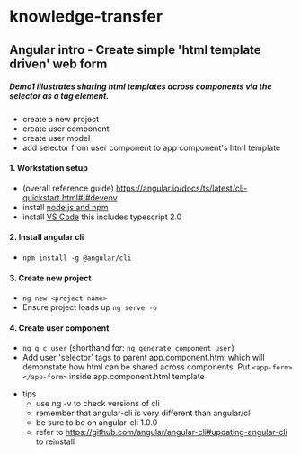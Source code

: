 # knowledge-transfer

## Angular intro - Create simple 'html template driven' web form
##### Demo1 illustrates sharing html templates across components via the selector as a tag element. 

- create a new project
- create user component
- create user model
- add selector from user component to app component's html template

#### 1. Workstation setup
  * (overall reference guide) https://angular.io/docs/ts/latest/cli-quickstart.html#!#devenv
  * install [node.js and npm](https://nodejs.org/en/download/)
  * install [VS Code](https://code.visualstudio.com/) this includes typescript 2.0
#### 2. Install angular cli
  * `npm install -g @angular/cli`
#### 3. Create new project
  * `ng new <project name>`
  * Ensure project loads up `ng serve -o`
#### 4. Create user component
   * `ng g c user` (shorthand for: `ng generate component user`)
   *  Add user 'selector' tags to parent app.component.html which will demonstate how html can be shared across components. Put `<app-form></app-form>` inside app.component.html template


- tips
   - use ng -v to check versions of cli
   - remember that angular-cli is very different than angular/cli
   - be sure to be on angular-cli 1.0.0
   - refer to https://github.com/angular/angular-cli#updating-angular-cli to reinstall

   